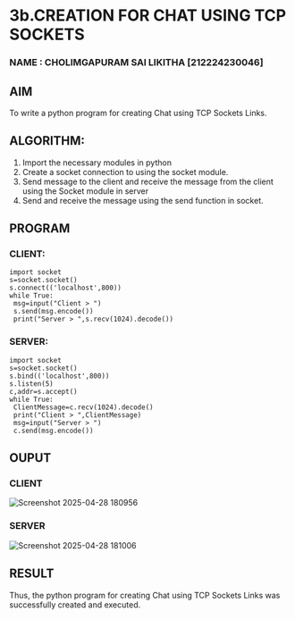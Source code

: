 # 3b.CREATION FOR CHAT USING TCP SOCKETS
### NAME : CHOLIMGAPURAM SAI LIKITHA [212224230046]
## AIM
To write a python program for creating Chat using TCP Sockets Links.
## ALGORITHM:
1. Import the necessary modules in python
2. Create a socket connection to using the socket module.
3. Send message to the client and receive the message from the client using the Socket module in
 server
4. Send and receive the message using the send function in socket.
## PROGRAM
### CLIENT:
```
import socket
s=socket.socket()
s.connect(('localhost',800))
while True:
 msg=input("Client > ")
 s.send(msg.encode())
 print("Server > ",s.recv(1024).decode())
```

### SERVER:
```
import socket
s=socket.socket()
s.bind(('localhost',800))
s.listen(5)
c,addr=s.accept()
while True:
 ClientMessage=c.recv(1024).decode()
 print("Client > ",ClientMessage)
 msg=input("Server > ")
 c.send(msg.encode())
```

## OUPUT
### CLIENT
![Screenshot 2025-04-28 180956](https://github.com/user-attachments/assets/8d8b7744-d5cc-49e8-a2df-77c5946d8abe)

### SERVER
![Screenshot 2025-04-28 181006](https://github.com/user-attachments/assets/bd4f3e45-c929-4856-b517-b26bc8a6e48f)


## RESULT
Thus, the python program for creating Chat using TCP Sockets Links was successfully 
created and executed.
